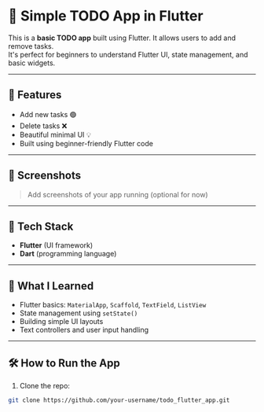 # 📝 Simple TODO App in Flutter

This is a **basic TODO app** built using Flutter. It allows users to add and remove tasks.  
It's perfect for beginners to understand Flutter UI, state management, and basic widgets.

---

## 🚀 Features

- Add new tasks 🟢  
- Delete tasks ❌  
- Beautiful minimal UI 💡  
- Built using beginner-friendly Flutter code

---

## 📱 Screenshots

> Add screenshots of your app running (optional for now)

---

## 🎯 Tech Stack

- **Flutter** (UI framework)
- **Dart** (programming language)

---

## 🧠 What I Learned

- Flutter basics: `MaterialApp`, `Scaffold`, `TextField`, `ListView`
- State management using `setState()`
- Building simple UI layouts
- Text controllers and user input handling

---

## 🛠️ How to Run the App

1. Clone the repo:
```bash
git clone https://github.com/your-username/todo_flutter_app.git
